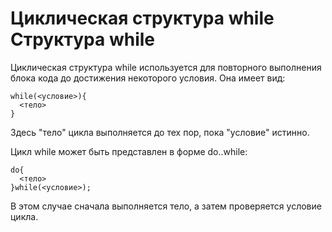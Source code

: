 Циклическая структура while
Структура while
===============

Циклическая структура while используется для повторного выполнения блока кода до достижения некоторого условия. Она имеет вид:

    while(<условие>){
      <тело>
    }

Здесь "тело" цикла выполняется до тех пор, пока "условие" истинно.

Цикл while может быть представлен в форме do..while:

    do{
      <тело>
    }while(<условие>);

В этом случае сначала выполняется тело, а затем проверяется условие цикла.
